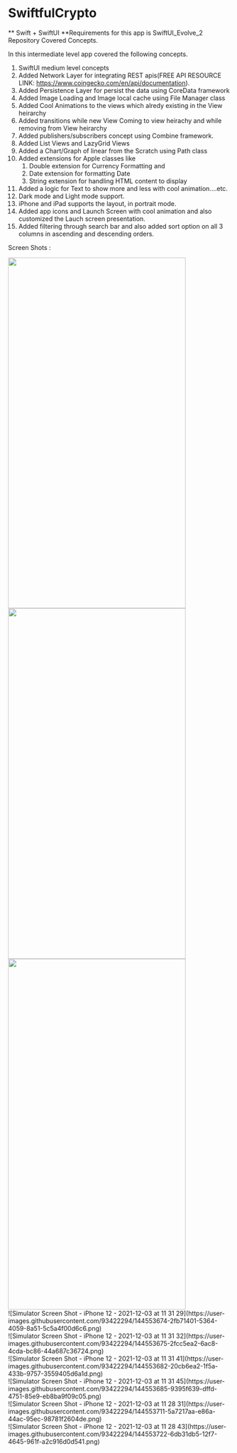 # SwiftfulCrypto

** Swift + SwiftUI
**Requirements for this app is SwiftUI_Evolve_2 Repository Covered Concepts.

In this intermediate level app covered the following concepts.

1. SwiftUI medium level concepts
2. Added Network Layer for integrating REST apis(FREE API RESOURCE LINK: https://www.coingecko.com/en/api/documentation).
3. Added Persistence Layer for persist the data using CoreData framework
4. Added Image Loading and Image local cache using File Manager class
5. Added Cool Animations to the views which alredy existing in the View heirarchy
6. Added transitions while new View Coming to view heirachy and while removing from View heirarchy
7. Added publishers/subscribers concept using Combine framework.
8. Added List Views and LazyGrid Views
9. Added a Chart/Graph of linear from the Scratch using Path class
10. Added extensions for Apple classes like 
      1. Double extension for Currency Formatting and 
      2. Date extension for formatting Date
      3. String extension for handling HTML content to display
11. Added a logic for Text to show more and less with cool animation....etc.
12. Dark mode and Light mode support.
13. iPhone and iPad supports the layout, in portrait mode.
14. Added app icons and Launch Screen with cool animation and also customized the Lauch screen presentation.
15. Added filtering through search bar and also added sort option on all 3 columns in ascending and descending orders.


Screen Shots :

<img src="https://user-images.githubusercontent.com/93422294/144553654-8e7f6b42-504f-48fb-92c2-9a5dad2ddcd0.png" width="400" height="790">
<br>
<img src="https://user-images.githubusercontent.com/93422294/144553666-181376c0-2cb9-4669-857f-b3747ba5d6b1.png" width="400" height="790">
<br>
<img src="https://user-images.githubusercontent.com/93422294/144553670-606e8af5-9cd6-4492-ba1b-23d442713161.png" width="400" height="790">
<br>
![Simulator Screen Shot - iPhone 12 - 2021-12-03 at 11 31 29](https://user-images.githubusercontent.com/93422294/144553674-2fb71401-5364-4059-8a51-5c5a4f00d6c6.png)
<br>
![Simulator Screen Shot - iPhone 12 - 2021-12-03 at 11 31 32](https://user-images.githubusercontent.com/93422294/144553675-2fcc5ea2-6ac8-4cda-bc86-44a687c36724.png)
<br>
![Simulator Screen Shot - iPhone 12 - 2021-12-03 at 11 31 41](https://user-images.githubusercontent.com/93422294/144553682-20cb6ea2-1f5a-433b-9757-3559405d6a1d.png)
<br>
![Simulator Screen Shot - iPhone 12 - 2021-12-03 at 11 31 45](https://user-images.githubusercontent.com/93422294/144553685-9395f639-dffd-4751-85e9-eb8ba9f09c05.png)
<br>
![Simulator Screen Shot - iPhone 12 - 2021-12-03 at 11 28 31](https://user-images.githubusercontent.com/93422294/144553711-5a7217aa-e86a-44ac-95ec-98781f2604de.png)
<br>
![Simulator Screen Shot - iPhone 12 - 2021-12-03 at 11 28 43](https://user-images.githubusercontent.com/93422294/144553722-6db31db5-12f7-4645-961f-a2c916d0d541.png)

